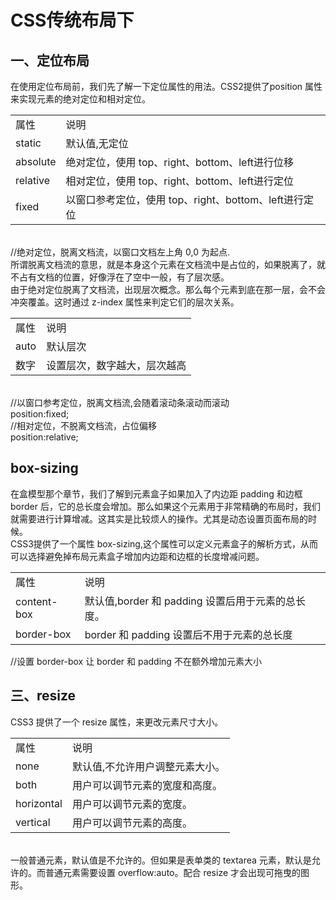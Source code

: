 # CSS传统布局下 #
## 一、定位布局 ##
在使用定位布局前，我们先了解一下定位属性的用法。CSS2提供了position 属性来实现元素的绝对定位和相对定位。
<html>
<table>
<tr><td>属性</td><td>说明</td></tr>
<tr><td>static</td><td>默认值,无定位</td></tr>
<tr><td>absolute</td><td>绝对定位，使用 top、right、bottom、left进行位移</td></tr>
<tr><td>relative</td><td>相对定位，使用 top、right、bottom、left进行定位</td></tr>
<tr><td>fixed</td><td>以窗口参考定位，使用 top、right、bottom、left进行定位</td></tr>
</table>
</html>
<br>
//绝对定位，脱离文档流，以窗口文档左上角 0,0 为起点.<br>
所谓脱离文档流的意思，就是本身这个元素在文档流中是占位的，如果脱离了，就不占有文档的位置，好像浮在了空中一般，有了层次感。<br>
由于绝对定位脱离了文档流，出现层次概念。那么每个元素到底在那一层，会不会冲突覆盖。这时通过 z-index 属性来判定它们的层次关系。
<html>
<table>
<tr><td>属性</td><td>说明</td></tr>
<tr><td>auto</td><td>默认层次</td></tr>
<tr><td>数字</td><td>设置层次，数字越大，层次越高</td></tr>
</table>
</html>
<br>
//以窗口参考定位，脱离文档流,会随着滚动条滚动而滚动<br>
position:fixed;<br>
//相对定位，不脱离文档流，占位偏移<br>
position:relative;

## box-sizing ##
在盒模型那个章节，我们了解到元素盒子如果加入了内边距 padding 和边框 border 后，它的总长度会增加。那么如果这个元素用于非常精确的布局时，我们就需要进行计算增减。这其实是比较烦人的操作。尤其是动态设置页面布局的时候。<br>
CSS3提供了一个属性 box-sizing,这个属性可以定义元素盒子的解析方式，从而可以选择避免掉布局元素盒子增加内边距和边框的长度增减问题。
<html>
<table>
<tr><td>属性</td><td>说明</td></tr>
<tr><td>content-box</td><td>默认值,border 和 padding 设置后用于元素的总长度。</td></tr>
<tr><td>border-box</td><td>border 和 padding 设置后不用于元素的总长度</td></tr>
</table>
</html>
//设置 border-box 让 border 和 padding 不在额外增加元素大小<br>

## 三、resize ##
CSS3 提供了一个 resize 属性，来更改元素尺寸大小。
<html>
<table>
<tr><td>属性</td><td>说明</td></tr>
<tr><td>none</td><td>默认值,不允许用户调整元素大小。</td></tr>
<tr><td>both</td><td>用户可以调节元素的宽度和高度。</td></tr>
<tr><td>horizontal</td><td>用户可以调节元素的宽度。</td></tr>
<tr><td>vertical</td><td>用户可以调节元素的高度。</td></tr>
</table>
</html>
<br>
一般普通元素，默认值是不允许的。但如果是表单类的 textarea 元素，默认是允许的。而普通元素需要设置 overflow:auto。配合 resize 才会出现可拖曳的图形。
